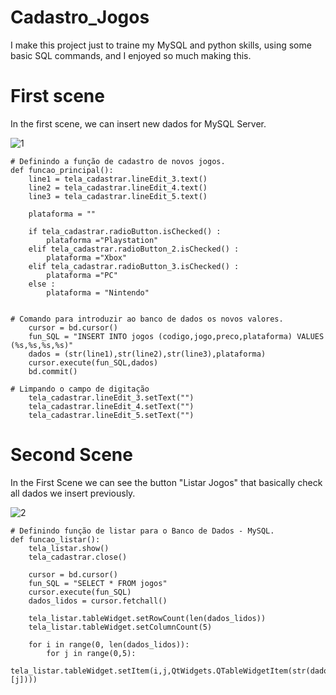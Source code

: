# Cadastro_Jogos

I make this project just to traine my MySQL and python skills, using some basic SQL commands, and I enjoyed so much making this.


# First scene 

In the first scene, we can insert new dados for MySQL Server.

![1](https://user-images.githubusercontent.com/73801769/98025092-0812cc80-1de8-11eb-8738-9c47499aa388.png)


```
# Definindo a função de cadastro de novos jogos.
def funcao_principal():
    line1 = tela_cadastrar.lineEdit_3.text()
    line2 = tela_cadastrar.lineEdit_4.text()
    line3 = tela_cadastrar.lineEdit_5.text()

    plataforma = ""

    if tela_cadastrar.radioButton.isChecked() :
        plataforma ="Playstation"
    elif tela_cadastrar.radioButton_2.isChecked() :
        plataforma ="Xbox"
    elif tela_cadastrar.radioButton_3.isChecked() :
        plataforma ="PC"
    else :
        plataforma = "Nintendo"


# Comando para introduzir ao banco de dados os novos valores.
    cursor = bd.cursor()
    fun_SQL = "INSERT INTO jogos (codigo,jogo,preco,plataforma) VALUES (%s,%s,%s,%s)"
    dados = (str(line1),str(line2),str(line3),plataforma)
    cursor.execute(fun_SQL,dados)
    bd.commit()

# Limpando o campo de digitação
    tela_cadastrar.lineEdit_3.setText("")
    tela_cadastrar.lineEdit_4.setText("")
    tela_cadastrar.lineEdit_5.setText("")
```

# Second Scene
In the First Scene we can see the button "Listar Jogos" that basically check all dados we insert previously.

![2](https://user-images.githubusercontent.com/73801769/98026761-617bfb00-1dea-11eb-9b2d-a881e009e0d7.png)

```
# Definindo função de listar para o Banco de Dados - MySQL.
def funcao_listar():
    tela_listar.show()
    tela_cadastrar.close()

    cursor = bd.cursor()
    fun_SQL = "SELECT * FROM jogos"
    cursor.execute(fun_SQL)
    dados_lidos = cursor.fetchall()

    tela_listar.tableWidget.setRowCount(len(dados_lidos))
    tela_listar.tableWidget.setColumnCount(5)

    for i in range(0, len(dados_lidos)):
        for j in range(0,5):
            tela_listar.tableWidget.setItem(i,j,QtWidgets.QTableWidgetItem(str(dados_lidos[i][j])))

```
